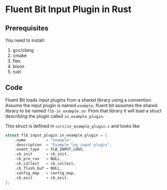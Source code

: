 # Fluent Bit Input Plugin in Rust

## Prerequisites
You need to install:
 1. gcc/clang
 2. cmake
 3. flex
 4. bison
 5. rust

## Code

Fluent Bit loads input plugins from a shared library using a convention. Assume the input plugin is named `example`, fluent bit assumes the shared library to be named `flb-in_example.so`. From that library it will load a struct describing the plugin called `in_example_plugin`.

This struct is defined in `csrc/in_example_plugin.c` and looks like
``` c
struct flb_input_plugin in_example_plugin = {
    .name         = "example",
    .description  = "Example log input plugin",
    .event_type   = FLB_INPUT_LOGS,
    .cb_init      = cb_init,
    .cb_pre_run   = NULL,
    .cb_collect   = cb_collect,
    .cb_flush_buf = NULL,
    .config_map   = config_map,
    .cb_exit      = cb_exit,
};
```
